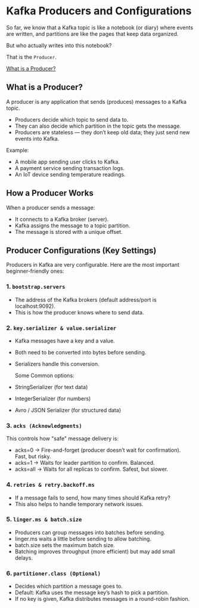 # Kafka Producers and Configurations
So far, we know that a Kafka topic is like a notebook (or diary) where events are written, and partitions are like the pages that keep data organized. 

But who actually writes into this notebook?

That is the `Producer`.

[What is a Producer?](https://github.com/coredataengineers/CDE-BOOTCAMP/blob/main/12_apache_kafka/06-Producer-and%20Configurations.md#what-is-a-producer)



## What is a Producer?

A producer is any application that sends (produces) messages to a Kafka topic.

* Producers decide which topic to send data to.
* They can also decide which partition in the topic gets the message.
* Producers are stateless — they don’t keep old data; they just send new events into Kafka.

Example:

* A mobile app sending user clicks to Kafka.
* A payment service sending transaction logs.
* An IoT device sending temperature readings.

## How a Producer Works

When a producer sends a message:

* It connects to a Kafka broker (server).
* Kafka assigns the message to a topic partition.
* The message is stored with a unique offset.

## Producer Configurations (Key Settings)

Producers in Kafka are very configurable. Here are the most important beginner-friendly ones:

### 1. `bootstrap.servers`

* The address of the Kafka brokers (default address/port is localhost:9092).
* This is how the producer knows where to send data.

### 2. `key.serializer & value.serializer`

* Kafka messages have a key and a value.
* Both need to be converted into bytes before sending.
* Serializers handle this conversion.

  Some Common options:

* StringSerializer (for text data)
* IntegerSerializer (for numbers)
* Avro / JSON Serializer (for structured data)

### 3. `acks (Acknowledgments)`

  This controls how "safe" message delivery is:

* acks=0 → Fire-and-forget (producer doesn’t wait for confirmation). Fast, but risky.
* acks=1 → Waits for leader partition to confirm. Balanced.
* acks=all → Waits for all replicas to confirm. Safest, but slower.

### 4. `retries & retry.backoff.ms`

* If a message fails to send, how many times should Kafka retry?
* This also helps to handle temporary network issues.

### 5. `linger.ms & batch.size`

* Producers can group messages into batches before sending.
* linger.ms waits a little before sending to allow batching.
* batch.size sets the maximum batch size.
* Batching improves throughput (more efficient) but may add small delays.

### 6. `partitioner.class (Optional)`

* Decides which partition a message goes to.
* Default: Kafka uses the message key’s hash to pick a partition.
* If no key is given, Kafka distributes messages in a round-robin fashion.












